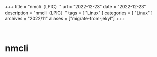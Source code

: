 +++
title = "nmcli（LPIC）"
url = "2022-12-23"
date = "2022-12-23"
description = "nmcli（LPIC）"
tags = [
  "Linux"
]
categories = [
  "Linux"
]
archives = "2022/11"
aliases = ["migrate-from-jekyl"]
+++

<br>

# nmcli

